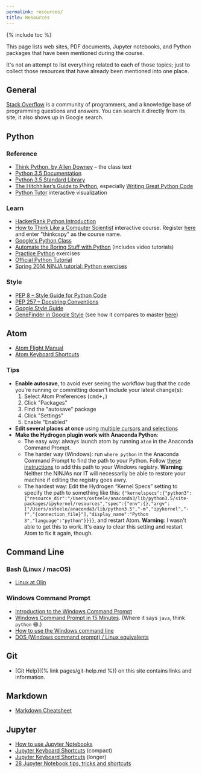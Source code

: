 ```yaml
---
permalink: resources/
title: Resources
---
```


{% include toc %}

This page lists web sites, PDF documents, Jupyter notebooks, and
Python packages that have been mentioned during the course.

It's not an attempt to list everything related to each of those topics; just
to collect those resources that have already been mentioned into one place.

## General

[Stack Overflow](http://stackoverflow.com) is a community of programmers, and a knowledge base of programming questions and answers. You can search it directly from its site; it also shows up in Google search.

## Python

### Reference

* [Think Python, by Allen Downey](http://greenteapress.com/wp/think-python-2e/) – the class text
* [Python 3.5 Documentation](https://docs.python.org/3.5/)
* [Python 3.5 Standard Library](https://docs.python.org/3.5/library/index.html)
* [The Hitchhiker’s Guide to Python](http://docs.python-guide.org/), especially [Writing Great Python Code](http://docs.python-guide.org/en/latest/#writing-great-python-code)
* [Python Tutor](http://www.pythontutor.com) interactive visualization

### Learn

* [HackerRank Python Introduction](https://www.hackerrank.com/domains/python/py-introduction)
* [How to Think Like a Computer Scientist](https://runestone.academy/runestone/static/thinkcspy/index.html) interactive course. Register [here](https://runestone.academy/runestone/default/user/register#) and enter "thinkcspy" as the course name.
* [Google's Python Class](https://developers.google.com/edu/python/)
* [Automate the Boring Stuff with Python](http://automatetheboringstuff.com) (includes video tutorials)
* [Practice Python](http://www.practicepython.org) exercises
* [Official Python Tutorial](https://docs.python.org/3/tutorial/index.html)
* [Spring 2014 NINJA tutorial: Python exercises](https://docs.google.com/document/d/1k-JU9cPokJ58ur4ubpbhLAxC26aAx9bCUcianobBLFE/edit)

### Style

* [PEP 8 – Style Guide for Python Code](https://www.python.org/dev/peps/pep-0008/)
* [PEP 257 – Docstring Conventions](https://www.python.org/dev/peps/pep-0257/)
* [Google Style Guide](https://google.github.io/styleguide/pyguide.html)
* [GeneFinder in Google Style](https://github.com/sd17fall/GeneFinder/blob/formatted/gene_finder.py) (see how it compares to master [here](https://github.com/sd17fall/GeneFinder/pull/2/files#diff-3941f5c15920a6b919f1db7864a6d2c7))

## Atom

* [Atom Flight Manual](http://flight-manual.atom.io)
* [Atom Keyboard Shortcuts](https://github.com/nwinkler/atom-keyboard-shortcuts)

### Tips

* **Enable autosave**, to avoid ever seeing the workflow bug that the code you're running or committing doesn't include your latest change(s):
  1. Select Atom Preferences (<kbd>cmd+,</kbd>)
  2. Click "Packages"
  3. Find the "autosave" package
  4. Click "Settings"
  5. Enable "Enabled"
* **Edit several places at once** using [multiple cursors and selections](http://flight-manual.atom.io/using-atom/sections/editing-and-deleting-text/#multiple-cursors-and-selections)
* **Make the Hydrogen plugin work with Anaconda Python**:
  * The easy way: always launch atom by running `atom` in the Anaconda Command Prompt.
  * The harder way (Windows): run `where python` in the Anaconda Command Prompt to find the path to your Python.
    Follow [these instructions](https://stackoverflow.com/questions/17872234/how-to-add-python-to-windows-registry)
    to add this path to your Windows registry. **Warning**: Neither the NINJAs nor IT will necessarily be able to
    restore your machine if editing the registry goes awry.
  * The hardest way: Edit the Hydrogen “Kernel Specs” setting to specify the path to something like this: `{"kernelspecs":{"python3":{"resource_dir":"/Users/osteele/anaconda3/lib/python3.5/site-packages/ipykernel/resources","spec":{"env":{},"argv":["/Users/osteele/anaconda3/lib/python3.5","-m","ipykernel","-f","{connection_file}"],"display_name":"Python 3","language":"python"}}}}`, and restart Atom.
    **Warning**: I wasn't able to get this to work. It's easy to clear this setting and restart Atom to fix it again, though.

## Command Line

### Bash (Linux / macOS)

* [Linux at Olin](https://docs.google.com/viewer?a=v&pid=sites&srcid=ZGVmYXVsdGRvbWFpbnxzZDE1c3ByaW5nfGd4OmMyNzcyOTBjYThlMTM1Mg)

### Windows Command Prompt

* [Introduction to the Windows Command Prompt](https://www.bleepingcomputer.com/tutorials/windows-command-prompt-introduction/)
* [Windows Command Prompt in 15 Minutes](http://www.cs.princeton.edu/courses/archive/spr05/cos126/cmd-prompt.html). (Where it says `java`, think `python` :smile:.)
* [How to use the Windows command line](https://www.computerhope.com/issues/chusedos.htm)
* [DOS (Windows command prompt) / Linux equivalents](https://access.redhat.com/documentation/en-US/Red_Hat_Enterprise_Linux/4/html/Step_by_Step_Guide/ap-doslinux.html)

## Git

* [Git Help]({% link pages/git-help.md %}) on this site contains links and information.

## Markdown

* [Markdown Cheatsheet](https://github.com/adam-p/markdown-here/wiki/Markdown-Cheatsheet)

## Jupyter

* [How to use Jupyter Notebooks](https://www.datacamp.com/community/tutorials/tutorial-jupyter-notebook##UseJupyter)
* [Jupyter Keyboard Shortcuts](https://www.cheatography.com/weidadeyue/cheat-sheets/jupyter-notebook/) (compact)
* [Jupyter Keyboard Shortcuts](https://gist.github.com/kidpixo/f4318f8c8143adee5b40) (longer)
* [28 Jupyter Notebook tips, tricks and shortcuts](https://www.dataquest.io/blog/jupyter-notebook-tips-tricks-shortcuts/)
